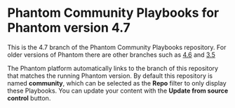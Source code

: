 # Phantom Community Playbooks for Phantom version 4.7

This is the 4.7 branch of the Phantom Community Playbooks repository. For older versions of Phantom there are other branches such as [4.6](https://github.com/phantomcyber/playbooks/tree/4.6) and [3.5](https://github.com/phantomcyber/playbooks/tree/3.5)

The Phantom platform automatically links to the branch of this repository that matches the running Phantom version. By default this repository is named **community**, which can be selected as the **Repo** filter to only display these Playbooks. You can update your content with the **Update from source control** button.
